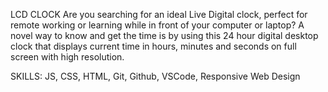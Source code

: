LCD CLOCK
Are you searching for an ideal Live Digital clock, perfect for remote working or learning while in front
of your computer or laptop? A novel way to know and get the time is by using this 24 hour digital
desktop clock that displays current time in hours, minutes and seconds on full screen with high resolution.

SKILLS: JS, CSS, HTML, Git, Github, VSCode, Responsive Web Design